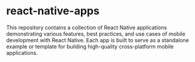 # react-native-apps
This repository contains a collection of React Native applications demonstrating various features, best practices, and use cases of mobile development with React Native. Each app is built to serve as a standalone example or template for building high-quality cross-platform mobile applications.
